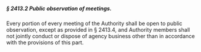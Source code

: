 ##### § 2413.2 Public observation of meetings. #####

Every portion of every meeting of the Authority shall be open to public observation, except as provided in § 2413.4, and Authority members shall not jointly conduct or dispose of agency business other than in accordance with the provisions of this part.